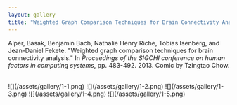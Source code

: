 ```yaml
---
layout: gallery
title: "Weighted Graph Comparison Techniques for Brain Connectivity Analysis"
---
```


Alper, Basak, Benjamin Bach, Nathalie Henry Riche, Tobias Isenberg, and Jean-Daniel Fekete. "Weighted graph comparison techniques for brain connectivity analysis." In _Proceedings of the SIGCHI conference on human factors in computing systems_, pp. 483-492. 2013. Comic by Tzingtao Chow.

<style>
    body.gallery .gallery-dest img {
        padding: 10px;
        background: #f2f2f2;
    }
</style>

<br />
![](/assets/gallery/1-1.png)
![](/assets/gallery/1-2.png)
![](/assets/gallery/1-3.png)
![](/assets/gallery/1-4.png)
![](/assets/gallery/1-5.png)
